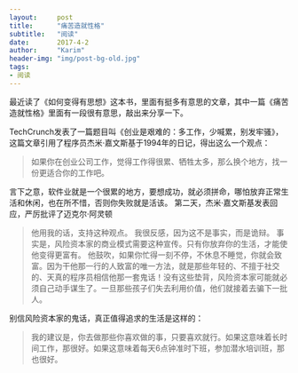 ```yaml
---
layout:     post
title:      "痛苦造就性格"
subtitle:   "阅读"
date:       2017-4-2
author:     "Karim"
header-img: "img/post-bg-old.jpg"
tags:
- 阅读
---
```

最近读了《如何变得有思想》这本书，里面有挺多有意思的文章，其中一篇《痛苦造就性格》里面有一段很有意思，敲出来分享一下。

TechCrunch发表了一篇题目叫《创业是艰难的：多工作，少喊累，别发牢骚》，这篇文章引用了程序员杰米·嘉文斯基于1994年的日记，得出这么一个观点：

> 如果你在创业公司工作，觉得工作得很累、牺牲太多，那么换个地方，找一份更适合你的工作吧。

言下之意，软件业就是一个很累的地方，要想成功，就必须拼命，哪怕放弃正常生活和休闲，也在所不惜，否则你失败就是活该。
第二天，杰米·嘉文斯基发表回应，严厉批评了迈克尔·阿灵顿
> 他用我的话，支持这种观点。
我很反感，因为这不是事实，而是诡辩。
事实是，风险资本家的商业模式需要这种宣传。只有你放弃你的生活，才能使他变得更富有。
他鼓吹，如果你忙得一刻不停，不休息不睡觉，你就会致富。因为干他那一行的人致富的唯一方法，就是那些年轻的、不擅于社交的、天真的程序员相信他那一套鬼话！没有这些垫背，风险资本家可能就必须自己动手谋生了。一旦那些孩子们失去利用价值，他们就接着去骗下一批人。

别信风险资本家的鬼话，真正值得追求的生活是这样的：
> 我的建议是，你去做那些你喜欢做的事，只要喜欢就行。如果这意味着长时间工作，那很好。如果这意味着每天6点钟准时下班，参加潜水培训班，那也很好。
